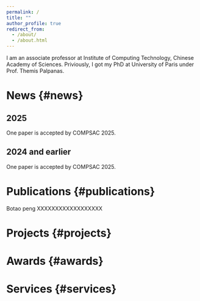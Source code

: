 ```yaml
---
permalink: /
title: ""
author_profile: true
redirect_from: 
  - /about/
  - /about.html
---
```

I am an associate professor at Institute of Computing Technology, Chinese Academy of Sciences.
Priviously, I got my PhD at University of Paris under Prof. Themis Palpanas.

# News {#news}


## 2025

One paper is accepted by COMPSAC 2025.

## 2024 and earlier

One paper is accepted by COMPSAC 2025.

# Publications {#publications}

Botao peng XXXXXXXXXXXXXXXXXX

# Projects {#projects}

# Awards {#awards}

# Services {#services}

